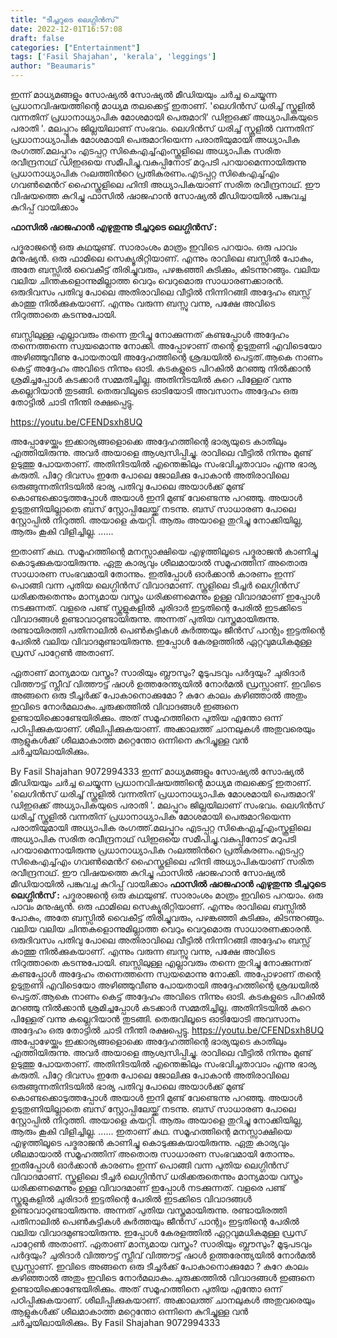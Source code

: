 ```yaml
---
title: "ടീച്ചറുടെ ലെഗ്ഗിൻസ്"
date: 2022-12-01T16:57:08
draft: false
categories: ["Entertainment"]
tags: ['Fasil Shajahan', 'kerala', 'leggings']
author: "Beaumaris"
---
```


ഇന്ന് മാധ്യമങ്ങളും സോഷ്യൽ സോഷ്യൽ മീഡിയയും ചർച്ച ചെയ്യുന്ന പ്രധാനവിഷയത്തിന്റെ മാധ്യമ തലക്കെട്ട് ഇതാണ്. 'ലെഗിന്‍സ് ധരിച്ച് സ്കൂളില്‍ വന്നതിന് പ്രധാനാധ്യാപിക മോശമായി പെരുമാറി' ഡിഇഒക്ക് അധ്യാപികയുടെ പരാതി '. മലപ്പുറം ജില്ലയിലാണ് സംഭവം. ലെഗിന്‍സ് ധരിച്ച് സ്കൂളില്‍ വന്നതിന് പ്രധാനാധ്യാപിക മോശമായി പെരുമാറിയെന്ന പരാതിയുമായി അധ്യാപിക രംഗത്ത്.മലപ്പുറം എടപ്പറ്റ സികെഎച്ച്എംസ്കൂളിലെ അധ്യാപിക സരിത രവീന്ദ്രനാഥ് ഡിഇഒയെ സമീപിച്ചു.വകുപ്പിനോട് മറുപടി പറയാമെന്നായിരുന്നു പ്രധാനാധ്യാപിക റംലത്തിന്‍റെ പ്രതികരണം.എടപ്പറ്റ സികെഎച്ച്എം ഗവണ്‍മെന്‍റ് ഹൈസ്കൂളിലെ ഹിന്ദി അധ്യാപികയാണ് സരിത രവീന്ദ്രനാഥ്. ഈ വിഷയത്തെ കുറിച്ചു ഫാസിൽ ഷാജഹാൻ സോഷ്യൽ മീഡിയായിൽ പങ്കുവച്ച കുറിപ്പ് വായിക്കാം

<strong>ഫാസിൽ ഷാജഹാൻ എഴുതുന്നു </strong>
<strong>ടീച്ചറുടെ ലെഗ്ഗിൻസ് :</strong>

പദ്മരാജന്റെ ഒരു കഥയുണ്ട്. സാരാംശം മാത്രം ഇവിടെ പറയാം. ഒരു പാവം മനുഷ്യൻ. ഒരു ഫാമിലെ സെക്യൂരിറ്റിയാണ്. എന്നും രാവിലെ ബസ്സിൽ പോകും, അതേ ബസ്സിൽ വൈകീട്ട് തിരിച്ചുവരും, പഴങ്കഞ്ഞി കുടിക്കും, കിടന്നുറങ്ങും. വലിയ വലിയ ചിന്തകളൊന്നുമില്ലാത്ത വെറും വെറുമൊരു സാധാരണക്കാരൻ.
ഒരുദിവസം പതിവു പോലെ അതിരാവിലെ വീട്ടിൽ നിന്നിറങ്ങി അദ്ദേഹം ബസ്സ് കാത്തു നിൽക്കുകയാണ്. എന്നും വരുന്ന ബസ്സു വന്നു, പക്ഷേ അവിടെ നിറുത്താതെ കടന്നുപോയി.

ബസ്സിലുള്ള എല്ലാവരും തന്നെ തുറിച്ചു നോക്കുന്നത് കണ്ടപ്പോൾ അദ്ദേഹം തന്നെത്തന്നെ സ്വയമൊന്നു നോക്കി. അപ്പോഴാണ് തന്റെ ഉടുതുണി എവിടെയോ അഴിഞ്ഞുവീണു പോയതായി അദ്ദേഹത്തിന്റെ ശ്രദ്ധയിൽ പെട്ടത്.ആകെ നാണം കെട്ട് അദ്ദേഹം അവിടെ നിന്നും ഓടി. കടകളുടെ പിറകിൽ മറഞ്ഞു നിൽക്കാൻ ശ്രമിച്ചപ്പോൾ കടക്കാർ സമ്മതിച്ചില്ല. അതിനിടയിൽ കുറെ പിള്ളേര് വന്നു കല്ലെറിയാൻ തുടങ്ങി. തെരുവിലൂടെ ഓടിയോടി അവസാനം അദ്ദേഹം ഒരു തോട്ടിൽ ചാടി നീന്തി രക്ഷപ്പെട്ടു.

https://youtu.be/CFENDsxh8UQ

അപ്പോഴേയ്ക്കും ഇക്കാര്യങ്ങളൊക്കെ അദ്ദേഹത്തിന്റെ ഭാര്യയുടെ കാതിലും എത്തിയിരുന്നു. അവർ അയാളെ ആശ്വസിപ്പിച്ചു. രാവിലെ വീട്ടിൽ നിന്നും മുണ്ട് ഉടുത്തു പോയതാണ്. അതിനിടയിൽ എന്തെങ്കിലും സംഭവിച്ചതാവാം എന്നു ഭാര്യ കരുതി. പിറ്റേ ദിവസം ഇതേ പോലെ ജോലിക്കു പോകാൻ അതിരാവിലെ ഒരുങ്ങുന്നതിനിടയിൽ ഭാര്യ പതിവു പോലെ അയാൾക്ക് മുണ്ട് കൊണ്ടക്കൊടുത്തപ്പോൾ അയാൾ ഇനി മുണ്ട് വേണ്ടെന്നു പറഞ്ഞു. അയാൾ ഉടുതുണിയില്ലാതെ ബസ് സ്റ്റോപ്പിലേയ്ക്ക് നടന്നു. ബസ് സാധാരണ പോലെ സ്റ്റോപ്പിൽ നിറുത്തി. അയാളെ കയറ്റി. ആരും അയാളെ തുറിച്ചു നോക്കിയില്ല, ആരും കൂകി വിളിച്ചില്ല.
......

ഇതാണ് കഥ. സമൂഹത്തിന്റെ മനസ്സാക്ഷിയെ എഴുത്തിലൂടെ പദ്മരാജൻ കാണിച്ചു കൊടുക്കുകയായിരുന്നു. ഏതു കാര്യവും ശീലമായാൽ സമൂഹത്തിന് അതൊരു സാധാരണ സംഭവമായി തോന്നും. ഇതിപ്പോൾ ഓർക്കാൻ കാരണം ഇന്ന് പൊങ്ങി വന്ന പുതിയ ലെഗ്ഗിൻസ് വിവാദമാണ്. സ്കൂളിലെ ടീച്ചർ ലെഗ്ഗിൻസ് ധരിക്കരുതെന്നും മാന്യമായ വസ്ത്രം ധരിക്കണമെന്നും ഉള്ള വിവാദമാണ് ഇപ്പോൾ നടക്കുന്നത്. വളരെ പണ്ട് സ്കൂളുകളിൽ ചുരിദാർ ഇട്ടതിന്റെ പേരിൽ ഇടക്കിടെ വിവാദങ്ങൾ ഉണ്ടാവാറുണ്ടായിരുന്നു. അന്നത് പുതിയ വസ്ത്രമായിരുന്നു. രണ്ടായിരത്തി പതിനാലിൽ പെൺകുട്ടികൾ കുർത്തയും ജീൻസ് പാന്റും ഇട്ടതിന്റെ പേരിൽ വലിയ വിവാദമുണ്ടായിരുന്നു. ഇപ്പോൾ കേരളത്തിൽ ഏറ്റവുമധികമുള്ള ഡ്രസ് പാറ്റേൺ അതാണ്.

ഏതാണ് മാന്യമായ വസ്ത്രം? സാരിയും ബ്ലൗസും? മൂടുപടവും പർദ്ദയും? ചുരിദാർ വിത്തൗട്ട് സ്ലീവ് വിത്തൗട്ട് ഷാൾ ഉത്തരേന്ത്യയിൽ നോർമൽ ഡ്രസ്സാണ്. ഇവിടെ അങ്ങനെ ഒരു ടീച്ചർക്ക് പോകാനൊക്കുമോ ? കുറേ കാലം കഴിഞ്ഞാൽ അതും ഇവിടെ നോർമലാകും.ചുരുക്കത്തിൽ വിവാദങ്ങൾ ഇങ്ങനെ ഉണ്ടായിക്കൊണ്ടേയിരിക്കും. അത് സമൂഹത്തിനെ പുതിയ എന്തോ ഒന്ന് പഠിപ്പിക്കുകയാണ്. ശീലിപ്പിക്കുകയാണ്. അക്കാലത്ത് ചാനലുകൾ അതുവരെയും ആളുകൾക്ക് ശീലമാകാത്ത മറ്റെന്തോ ഒന്നിനെ കുറിച്ചുള്ള വൻ ചർച്ചയിലായിരിക്കും.

By Fasil Shajahan
9072994333
ഇന്ന് മാധ്യമങ്ങളും സോഷ്യൽ സോഷ്യൽ മീഡിയയും ചർച്ച ചെയ്യുന്ന പ്രധാനവിഷയത്തിന്റെ മാധ്യമ തലക്കെട്ട് ഇതാണ്. 'ലെഗിന്‍സ് ധരിച്ച് സ്കൂളില്‍ വന്നതിന് പ്രധാനാധ്യാപിക മോശമായി പെരുമാറി' ഡിഇഒക്ക് അധ്യാപികയുടെ പരാതി '. മലപ്പുറം ജില്ലയിലാണ് സംഭവം. ലെഗിന്‍സ് ധരിച്ച് സ്കൂളില്‍ വന്നതിന് പ്രധാനാധ്യാപിക മോശമായി പെരുമാറിയെന്ന പരാതിയുമായി അധ്യാപിക രംഗത്ത്.മലപ്പുറം എടപ്പറ്റ സികെഎച്ച്എംസ്കൂളിലെ അധ്യാപിക സരിത രവീന്ദ്രനാഥ് ഡിഇഒയെ സമീപിച്ചു.വകുപ്പിനോട് മറുപടി പറയാമെന്നായിരുന്നു പ്രധാനാധ്യാപിക റംലത്തിന്‍റെ പ്രതികരണം.എടപ്പറ്റ സികെഎച്ച്എം ഗവണ്‍മെന്‍റ് ഹൈസ്കൂളിലെ ഹിന്ദി അധ്യാപികയാണ് സരിത രവീന്ദ്രനാഥ്. ഈ വിഷയത്തെ കുറിച്ചു ഫാസിൽ ഷാജഹാൻ സോഷ്യൽ മീഡിയായിൽ പങ്കുവച്ച കുറിപ്പ് വായിക്കാം **ഫാസിൽ ഷാജഹാൻ എഴുതുന്നു** **ടീച്ചറുടെ ലെഗ്ഗിൻസ് :** പദ്മരാജന്റെ ഒരു കഥയുണ്ട്. സാരാംശം മാത്രം ഇവിടെ പറയാം. ഒരു പാവം മനുഷ്യൻ. ഒരു ഫാമിലെ സെക്യൂരിറ്റിയാണ്. എന്നും രാവിലെ ബസ്സിൽ പോകും, അതേ ബസ്സിൽ വൈകീട്ട് തിരിച്ചുവരും, പഴങ്കഞ്ഞി കുടിക്കും, കിടന്നുറങ്ങും. വലിയ വലിയ ചിന്തകളൊന്നുമില്ലാത്ത വെറും വെറുമൊരു സാധാരണക്കാരൻ. ഒരുദിവസം പതിവു പോലെ അതിരാവിലെ വീട്ടിൽ നിന്നിറങ്ങി അദ്ദേഹം ബസ്സ് കാത്തു നിൽക്കുകയാണ്. എന്നും വരുന്ന ബസ്സു വന്നു, പക്ഷേ അവിടെ നിറുത്താതെ കടന്നുപോയി. ബസ്സിലുള്ള എല്ലാവരും തന്നെ തുറിച്ചു നോക്കുന്നത് കണ്ടപ്പോൾ അദ്ദേഹം തന്നെത്തന്നെ സ്വയമൊന്നു നോക്കി. അപ്പോഴാണ് തന്റെ ഉടുതുണി എവിടെയോ അഴിഞ്ഞുവീണു പോയതായി അദ്ദേഹത്തിന്റെ ശ്രദ്ധയിൽ പെട്ടത്.ആകെ നാണം കെട്ട് അദ്ദേഹം അവിടെ നിന്നും ഓടി. കടകളുടെ പിറകിൽ മറഞ്ഞു നിൽക്കാൻ ശ്രമിച്ചപ്പോൾ കടക്കാർ സമ്മതിച്ചില്ല. അതിനിടയിൽ കുറെ പിള്ളേര് വന്നു കല്ലെറിയാൻ തുടങ്ങി. തെരുവിലൂടെ ഓടിയോടി അവസാനം അദ്ദേഹം ഒരു തോട്ടിൽ ചാടി നീന്തി രക്ഷപ്പെട്ടു. https://youtu.be/CFENDsxh8UQ അപ്പോഴേയ്ക്കും ഇക്കാര്യങ്ങളൊക്കെ അദ്ദേഹത്തിന്റെ ഭാര്യയുടെ കാതിലും എത്തിയിരുന്നു. അവർ അയാളെ ആശ്വസിപ്പിച്ചു. രാവിലെ വീട്ടിൽ നിന്നും മുണ്ട് ഉടുത്തു പോയതാണ്. അതിനിടയിൽ എന്തെങ്കിലും സംഭവിച്ചതാവാം എന്നു ഭാര്യ കരുതി. പിറ്റേ ദിവസം ഇതേ പോലെ ജോലിക്കു പോകാൻ അതിരാവിലെ ഒരുങ്ങുന്നതിനിടയിൽ ഭാര്യ പതിവു പോലെ അയാൾക്ക് മുണ്ട് കൊണ്ടക്കൊടുത്തപ്പോൾ അയാൾ ഇനി മുണ്ട് വേണ്ടെന്നു പറഞ്ഞു. അയാൾ ഉടുതുണിയില്ലാതെ ബസ് സ്റ്റോപ്പിലേയ്ക്ക് നടന്നു. ബസ് സാധാരണ പോലെ സ്റ്റോപ്പിൽ നിറുത്തി. അയാളെ കയറ്റി. ആരും അയാളെ തുറിച്ചു നോക്കിയില്ല, ആരും കൂകി വിളിച്ചില്ല. ...... ഇതാണ് കഥ. സമൂഹത്തിന്റെ മനസ്സാക്ഷിയെ എഴുത്തിലൂടെ പദ്മരാജൻ കാണിച്ചു കൊടുക്കുകയായിരുന്നു. ഏതു കാര്യവും ശീലമായാൽ സമൂഹത്തിന് അതൊരു സാധാരണ സംഭവമായി തോന്നും. ഇതിപ്പോൾ ഓർക്കാൻ കാരണം ഇന്ന് പൊങ്ങി വന്ന പുതിയ ലെഗ്ഗിൻസ് വിവാദമാണ്. സ്കൂളിലെ ടീച്ചർ ലെഗ്ഗിൻസ് ധരിക്കരുതെന്നും മാന്യമായ വസ്ത്രം ധരിക്കണമെന്നും ഉള്ള വിവാദമാണ് ഇപ്പോൾ നടക്കുന്നത്. വളരെ പണ്ട് സ്കൂളുകളിൽ ചുരിദാർ ഇട്ടതിന്റെ പേരിൽ ഇടക്കിടെ വിവാദങ്ങൾ ഉണ്ടാവാറുണ്ടായിരുന്നു. അന്നത് പുതിയ വസ്ത്രമായിരുന്നു. രണ്ടായിരത്തി പതിനാലിൽ പെൺകുട്ടികൾ കുർത്തയും ജീൻസ് പാന്റും ഇട്ടതിന്റെ പേരിൽ വലിയ വിവാദമുണ്ടായിരുന്നു. ഇപ്പോൾ കേരളത്തിൽ ഏറ്റവുമധികമുള്ള ഡ്രസ് പാറ്റേൺ അതാണ്. ഏതാണ് മാന്യമായ വസ്ത്രം? സാരിയും ബ്ലൗസും? മൂടുപടവും പർദ്ദയും? ചുരിദാർ വിത്തൗട്ട് സ്ലീവ് വിത്തൗട്ട് ഷാൾ ഉത്തരേന്ത്യയിൽ നോർമൽ ഡ്രസ്സാണ്. ഇവിടെ അങ്ങനെ ഒരു ടീച്ചർക്ക് പോകാനൊക്കുമോ ? കുറേ കാലം കഴിഞ്ഞാൽ അതും ഇവിടെ നോർമലാകും.ചുരുക്കത്തിൽ വിവാദങ്ങൾ ഇങ്ങനെ ഉണ്ടായിക്കൊണ്ടേയിരിക്കും. അത് സമൂഹത്തിനെ പുതിയ എന്തോ ഒന്ന് പഠിപ്പിക്കുകയാണ്. ശീലിപ്പിക്കുകയാണ്. അക്കാലത്ത് ചാനലുകൾ അതുവരെയും ആളുകൾക്ക് ശീലമാകാത്ത മറ്റെന്തോ ഒന്നിനെ കുറിച്ചുള്ള വൻ ചർച്ചയിലായിരിക്കും. By Fasil Shajahan 9072994333
